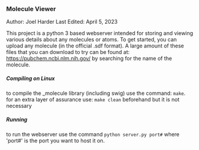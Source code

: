 ### Molecule Viewer
Author: Joel Harder
Last Edited: April 5, 2023

This project is a python 3 based webserver intended for storing and viewing various details about any molecules or atoms. 
To get started, you can upload any molecule (in the official .sdf format). A large amount of these files that you can
download to try can be found at: https://pubchem.ncbi.nlm.nih.gov/ by searching for the name of the molecule.

##### Compiling on Linux
to compile the _molecule library (including swig) use the command: `make`. 
for an extra layer of assurance use: `make clean` beforehand but it is not necessary

##### Running
to run the webserver use the command `python server.py port#` where 'port#' is the port you want to host it on.
